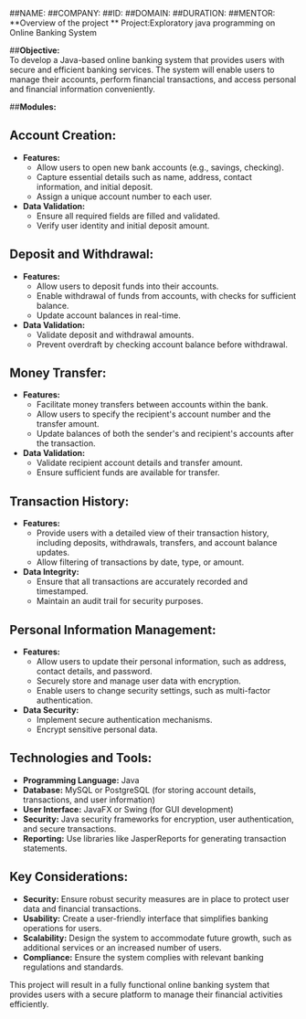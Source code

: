 ##NAME:
##COMPANY:
##ID:
##DOMAIN:
##DURATION:
##MENTOR:
**Overview of the project
** Project:Exploratory java programming on Online Banking System

##**Objective:**  
To develop a Java-based online banking system that provides users with secure and efficient banking services. The system will enable users to manage their accounts, perform financial transactions, and access personal and financial information conveniently.

##**Modules:**

## **Account Creation:**
   - **Features:**
     - Allow users to open new bank accounts (e.g., savings, checking).
     - Capture essential details such as name, address, contact information, and initial deposit.
     - Assign a unique account number to each user.
   - **Data Validation:**
     - Ensure all required fields are filled and validated.
     - Verify user identity and initial deposit amount.

## **Deposit and Withdrawal:**
   - **Features:**
     - Allow users to deposit funds into their accounts.
     - Enable withdrawal of funds from accounts, with checks for sufficient balance.
     - Update account balances in real-time.
   - **Data Validation:**
     - Validate deposit and withdrawal amounts.
     - Prevent overdraft by checking account balance before withdrawal.

## **Money Transfer:**
   - **Features:**
     - Facilitate money transfers between accounts within the bank.
     - Allow users to specify the recipient's account number and the transfer amount.
     - Update balances of both the sender's and recipient's accounts after the transaction.
   - **Data Validation:**
     - Validate recipient account details and transfer amount.
     - Ensure sufficient funds are available for transfer.

 ## **Transaction History:**
   - **Features:**
     - Provide users with a detailed view of their transaction history, including deposits, withdrawals, transfers, and account balance updates.
     - Allow filtering of transactions by date, type, or amount.
   - **Data Integrity:**
     - Ensure that all transactions are accurately recorded and timestamped.
     - Maintain an audit trail for security purposes.

 ## **Personal Information Management:**
   - **Features:**
     - Allow users to update their personal information, such as address, contact details, and password.
     - Securely store and manage user data with encryption.
     - Enable users to change security settings, such as multi-factor authentication.
   - **Data Security:**
     - Implement secure authentication mechanisms.
     - Encrypt sensitive personal data.

## **Technologies and Tools:**
- **Programming Language:** Java
- **Database:** MySQL or PostgreSQL (for storing account details, transactions, and user information)
- **User Interface:** JavaFX or Swing (for GUI development)
- **Security:** Java security frameworks for encryption, user authentication, and secure transactions.
- **Reporting:** Use libraries like JasperReports for generating transaction statements.

## **Key Considerations:**
- **Security:** Ensure robust security measures are in place to protect user data and financial transactions.
- **Usability:** Create a user-friendly interface that simplifies banking operations for users.
- **Scalability:** Design the system to accommodate future growth, such as additional services or an increased number of users.
- **Compliance:** Ensure the system complies with relevant banking regulations and standards.

This project will result in a fully functional online banking system that provides users with a secure platform to manage their financial activities efficiently.
